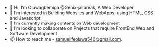 - 👋 Hi, I’m Oluwagbemiga @Genix-jailbreak, A Web Developer
- 👀 I’m interested in Building Websites and WebApps, using HTML, CSS and Javascript
- 🌱 I’m currently making contents on Web development
- 💞️ I’m looking to collaborate on Projects that require FrontEnd Web and Software Development
- 📫 How to reach me - samuelifeoluwa540@gmail.com.

<!---
Genix-jailbreak/Genix-jailbreak is a ✨ special ✨ repository because its `README.md` (this file) appears on your GitHub profile.
You can click the Preview link to take a look at your changes.
--->
